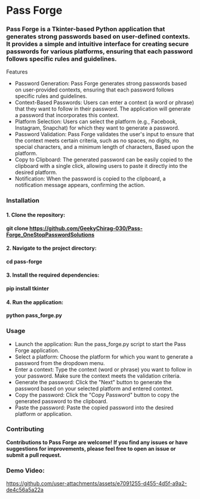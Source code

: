 # Pass Forge
### Pass Forge is a Tkinter-based Python application that generates strong passwords based on user-defined contexts. It provides a simple and intuitive interface for creating secure passwords for various platforms, ensuring that each password follows specific rules and guidelines.
Features
* Password Generation: Pass Forge generates strong passwords based on user-provided contexts, ensuring that each password follows specific rules and guidelines.
* Context-Based Passwords: Users can enter a context (a word or phrase) that they want to follow in their password. The application will generate a password that incorporates this context.
* Platform Selection: Users can select the platform (e.g., Facebook, Instagram, Snapchat) for which they want to generate a password.
* Password Validation: Pass Forge validates the user's input to ensure that the context meets certain criteria, such as no spaces, no digits, no special characters, and a minimum length of  characters, Based upon the platform.
* Copy to Clipboard: The generated password can be easily copied to the clipboard with a single click, allowing users to paste it directly into the desired platform.
* Notification: When the password is copied to the clipboard, a notification message appears, confirming the action.

### Installation
#### 1. Clone the repository:

**git clone https://github.com/GeekyChirag-030/Pass-Forge_OneStopPasswordSolutions**

#### 2. Navigate to the project directory:

**cd pass-forge**

#### 3. Install the required dependencies:

**pip install tkinter**

#### 4. Run the application:

**python pass_forge.py**

### Usage
* Launch the application: Run the pass_forge.py script to start the Pass Forge application.
* Select a platform: Choose the platform for which you want to generate a password from the dropdown menu.
* Enter a context: Type the context (word or phrase) you want to follow in your password. Make sure the context meets the validation criteria.
* Generate the password: Click the "Next" button to generate the password based on your selected platform and entered context.
* Copy the password: Click the "Copy Password" button to copy the generated password to the clipboard.
* Paste the password: Paste the copied password into the desired platform or application.

### Contributing
**Contributions to Pass Forge are welcome! If you find any issues or have suggestions for improvements, please feel free to open an issue or submit a pull request.**

### Demo Video:

https://github.com/user-attachments/assets/e7091255-d455-4d5f-a9a2-de4c56a5a22a




